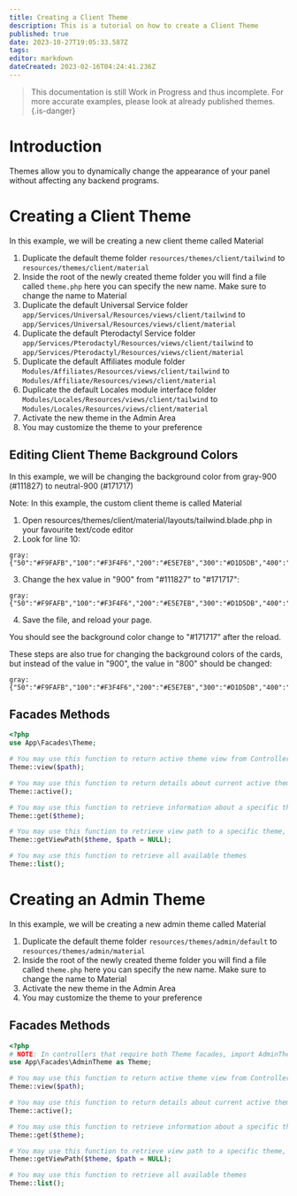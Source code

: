 ```yaml
---
title: Creating a Client Theme
description: This is a tutorial on how to create a Client Theme
published: true
date: 2023-10-27T19:05:33.587Z
tags: 
editor: markdown
dateCreated: 2023-02-16T04:24:41.236Z
---
```


> This documentation is still Work in Progress and thus incomplete. For more accurate examples, please look at already published themes.
{.is-danger}

# Introduction

Themes allow you to dynamically change the appearance of your panel without affecting any backend programs. 

# Creating a Client Theme
In this example, we will be creating a new client theme called Material 

1. Duplicate the default theme folder `resources/themes/client/tailwind` to `resources/themes/client/material`
3. Inside the root of the newly created theme folder you will find a file called `theme.php` here you can specify the new name. Make sure to change the name to Material
4. Duplicate the default Universal Service folder `app/Services/Universal/Resources/views/client/tailwind` to `app/Services/Universal/Resources/views/client/material`
5. Duplicate the default Pterodactyl Service folder `app/Services/Pterodactyl/Resources/views/client/tailwind` to `app/Services/Pterodactyl/Resources/views/client/material`
6. Duplicate the default Affiliates module folder `Modules/Affiliates/Resources/views/client/tailwind` to `Modules/Affiliate/Resources/views/client/material`
7. Duplicate the default Locales module interface folder `Modules/Locales/Resources/views/client/tailwind` to `Modules/Locales/Resources/views/client/material`
8. Activate the new theme in the Admin Area
9. You may customize the theme to your preference

## Editing Client Theme Background Colors
In this example, we will be changing the background color from gray-900 (#111827) to neutral-900 (#171717)

Note: In this example, the custom client theme is called Material

1. Open resources/themes/client/material/layouts/tailwind.blade.php in your favourite text/code editor
2. Look for line 10:
```
gray: {"50":"#F9FAFB","100":"#F3F4F6","200":"#E5E7EB","300":"#D1D5DB","400":"#9CA3AF","500":"#6B7280","600":"#4B5563","700":"#374151","800":"#1F2937","900":"#111827"},
```
3. Change the hex value in "900" from "#111827" to "#171717":
```
gray: {"50":"#F9FAFB","100":"#F3F4F6","200":"#E5E7EB","300":"#D1D5DB","400":"#9CA3AF","500":"#6B7280","600":"#4B5563","700":"#374151","800":"#1F2937","900":"#171717"},
```
4. Save the file, and reload your page.

You should see the background color change to "#171717" after the reload.


These steps are also true for changing the background colors of the cards, but instead of the value in "900", the value in "800" should be changed:
```
gray: {"50":"#F9FAFB","100":"#F3F4F6","200":"#E5E7EB","300":"#D1D5DB","400":"#9CA3AF","500":"#6B7280","600":"#4B5563","700":"#374151","800":"#262626","900":"#171717"},
```

## Facades Methods
```php
<?php
use App\Facades\Theme;

# You may use this function to return active theme view from Controller
Theme::view($path);

# You may use this function to return details about current active theme
Theme::active();

# You may use this function to retrieve information about a specific theme, if theme does not exists it will display the default theme
Theme::get($theme);

# You may use this function to retrieve view path to a specific theme, additionally you may pass optional variable $path to direct to a specific folder
Theme::getViewPath($theme, $path = NULL);

# You may use this function to retrieve all available themes
Theme::list();
```

# Creating an Admin Theme
In this example, we will be creating a new admin theme called Material 

1. Duplicate the default theme folder `resources/themes/admin/default` to `resources/themes/admin/material`
2. Inside the root of the newly created theme folder you will find a file called `theme.php` here you can specify the new name. Make sure to change the name to Material
3. Activate the new theme in the Admin Area
4. You may customize the theme to your preference

## Facades Methods
```php
<?php
# NOTE: In controllers that require both Theme facades, import AdminTheme without as Theme
use App\Facades\AdminTheme as Theme;

# You may use this function to return active theme view from Controller
Theme::view($path);

# You may use this function to return details about current active theme
Theme::active();

# You may use this function to retrieve information about a specific theme, if theme does not exists it will display the default theme
Theme::get($theme);

# You may use this function to retrieve view path to a specific theme, additionally you may pass optional variable $path to direct to a specific folder
Theme::getViewPath($theme, $path = NULL);

# You may use this function to retrieve all available themes
Theme::list();
```
